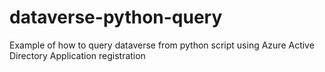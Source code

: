 # dataverse-python-query
Example of how to query dataverse from python script using Azure Active Directory Application registration
